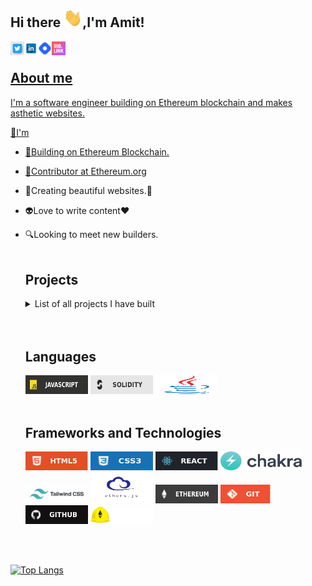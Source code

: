 ## Hi there <img src="https://github.com/ameeetgaikwad/ameeetgaikwad/blob/main/68747470733a2f2f6d656469612e67697068792e636f6d2f6d656469612f6876524a434c467a6361737252346961377a2f67697068792e676966.gif" height="30x" Width="30">,I'm Amit!
<a href="https://twitter.com/ameeetgaikwad">
  <img align="left" alt="amit" | "twitter" width="22px"
       src="https://github.com/ameeetgaikwad/ameeetgaikwad/blob/main/twitter.jpeg">
 <a href="https://www.linkedin.com/in/ameeetgaikwad/">
  <img align="left" alt="amit" | "twitter" width="22px"
       src="https://github.com/ameeetgaikwad/ameeetgaikwad/blob/main/linkedin.png">
  <a href="https://amitgaikwad.hashnode.dev/">
  <img align="left" alt="amit" | "twitter" width="22px"
       src="https://github.com/ameeetgaikwad/ameeetgaikwad/blob/main/icons8-hashnode-48.png">
   <a href="https://bio.link/ameet">
  <img align="left" alt="amit" | "twitter" width="22px"
       src="https://github.com/ameeetgaikwad/ameeetgaikwad/blob/main/biolink.webp">
<br>

## About me
I'm a software engineer building on Ethereum blockchain and makes asthetic websites.

🔭I'm
- 🔳Building on Ethereum Blockchain.
 
- 💎Contributor at <a href="https://ethereum.org">Ethereum.org</a>
 
- 🌱Creating beautiful websites.🚀
 
- 👽Love to write content❤

- 🔍Looking to meet new builders.
  <br>  <br>
     
  ## Projects
    <details>
      <summary>List of all projects I have built</summary>
    </details>
   <br>  <br> 
     
  ## Languages
  <img src="https://github.com/ameeetgaikwad/ameeetgaikwad/blob/main/javascript.svg" height="30x" Width="100">
   <img src="https://github.com/ameeetgaikwad/ameeetgaikwad/blob/main/solidity2.svg" height="30x" Width="100">
     <img src="https://github.com/ameeetgaikwad/ameeetgaikwad/blob/main/java.svg" height="30x" Width="100">
     <br>  <br>
     
  ## Frameworks and Technologies
     <img src="https://github.com/ameeetgaikwad/ameeetgaikwad/blob/main/html.svg" height="30x" Width="100">
     <img src="https://github.com/ameeetgaikwad/ameeetgaikwad/blob/main/css.svg" height="30x" Width="100">
     <img src="https://github.com/ameeetgaikwad/ameeetgaikwad/blob/main/react.svg" height="30x" Width="100">
     <img src="https://github.com/ameeetgaikwad/ameeetgaikwad/blob/main/download.jpeg" height="30x" Width="130">
     <img src="https://github.com/ameeetgaikwad/ameeetgaikwad/blob/main/tailwind.png" height="30x" Width="100">
     <img src="https://github.com/ameeetgaikwad/ameeetgaikwad/blob/main/download%20(1).png" height="50x" Width="100">
     <img src="https://github.com/ameeetgaikwad/ameeetgaikwad/blob/main/Ethereum.svg" height="30x" Width="100">
     <img src="https://github.com/ameeetgaikwad/ameeetgaikwad/blob/main/git.svg" height="30x" Width="80">
     <img src="https://github.com/ameeetgaikwad/ameeetgaikwad/blob/main/github.svg" height="30x" Width="100">
     <img src="https://github.com/ameeetgaikwad/ameeetgaikwad/blob/main/hardhat.svg" height="30x" Width="100">
     
    <br>  <br>
     
     
  
  
 [![Top Langs](https://github-readme-stats.vercel.app/api/top-langs/?username=ameeetgaikwad&layout=compact)](https://github.com/anuraghazra/github-readme-stats)
